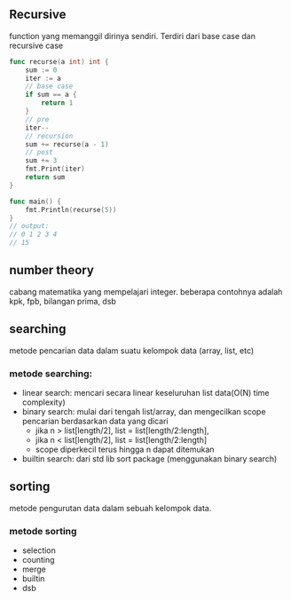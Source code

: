## Recursive
function yang memanggil dirinya sendiri. Terdiri dari base case dan recursive case
```go
func recurse(a int) int {
	sum := 0
	iter := a
	// base case
	if sum == a {
		return 1
	}
	// pre
	iter--
	// recursion
	sum += recurse(a - 1)
	// post
	sum += 3
	fmt.Print(iter)
	return sum
}

func main() {
    fmt.Println(recurse(5))
}
// output: 
// 0 1 2 3 4
// 15
```
## number theory
cabang matematika yang mempelajari integer. beberapa contohnya adalah kpk, fpb, bilangan prima, dsb

## searching
metode pencarian data dalam suatu kelompok data (array, list, etc)  
### metode searching:
- linear search: mencari secara linear keseluruhan list data(O(N) time complexity)
- binary search: mulai dari tengah list/array, dan mengecilkan scope pencarian berdasarkan data yang dicari  
	- jika n > list[length/2], list = list[length/2:length], 
	- jika n < list[length/2], list = list[length/2:length]
	- scope diperkecil terus hingga n dapat ditemukan
- builtin search: dari std lib sort package (menggunakan binary search)

## sorting
metode pengurutan data dalam sebuah kelompok data.
### metode sorting
- selection
- counting
- merge
- builtin
- dsb